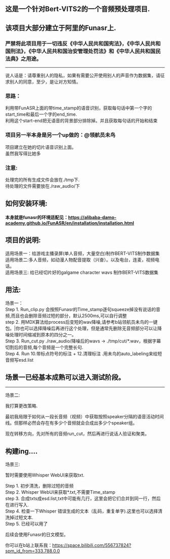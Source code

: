 ## 这是一个针对Bert-VITS2的一个音频预处理项目.

该项目大部分建立于阿里的Funasr上.<br>
---
### 严禁将此项目用于一切违反《中华人民共和国宪法》，《中华人民共和国刑法》，《中华人民共和国治安管理处罚法》和《中华人民共和国民法典》之用途。

---

说人话是：请尊重别人的隐私，如果有需要公开使用别人的声音作为数据集，请征求别人的同意，至少，是让对方知情。



### 思路：<br>

利用带FunASR上面的带time_stamp的语音识别，获取每句话中第一个字的start_time和最后一个字的end_time.<br>
利用这个start-end把无语音的背景部分排除掉。并且获取每句话的开始和结束<br>

### 项目另一半本身是另一个up做的：@领航员未鸟
项目建立在她的切片语音识别上面。<br>
虽然我写得比她多 <br>
### 注意:

处理完的所有生成文件会放在./tmp下.<br>
待处理的文件需要放在./raw_audio/下<br>

## 如何安装环境:

#### 本身就是funasr的环境适配见：https://alibaba-damo-academy.github.io/FunASR/en/installation/installation.html
## 项目的说明:
适用场景一：给游戏主播录屏(单人音频，大量空白)制作BERT-VITS制作数据集<br>
适用场景二:多人音频，如动漫人物配音提取（兴奋）。以及电台，连麦，视频电话。<br>
适用场景三: 给已经切片好的galgame character wavs 制作BERT-VITS数据集<br>

## 用法:

场景一：<br>
Step 1. Run_clip.py 会按照Funasr的Time_stamp逐句squeeze掉没有说话的音频,而且也会删除音频过短的部分，默认2500ms,可以自行调整 <br>
step 2. 用MDX算法给process后变短的wav降噪,请参考b站领航员未鸟的一键包。|你也可以选择降噪后再进行这个处理，但是通常先删除无音频部分可以让降噪处理时间缩减到原本的四分之一。<br>
Step 3. Run_cut.py  ./raw_audio/降噪后的wavs -> ./tmp/cut/*.wav，根据字幕切割后的音频,每个音频是一个完整长句.<br>
Step 4. Run 10.带标点符号的标注 + 12.清理标注 .用未鸟的auto_labeling来给短音频写esd.list<br>
## 场景一已经基本成熟可以进入测试阶段。
---

场景二:<br>

我打算更改策略.

最初我局限于如何从一段长音频（视频）中获取按照speaker分隔的语音活动时间线。但那样必然会存在有多少个音频就会合成出多少个speaker组。

现在转移方向，先对所有的音频run_cut，然后再进行说话人验证和聚类。


构建ing....
---

场景三:<br>

暂时需要使用Whisper WebUI来获取txt.

Step 1. 初步清洗，删除过短的音频<br>
Step 2. Whisper WebUI来获取*.txt,不需要Time_stamp<br>
step 3. 合成txts成esd.list,txt中可能有几行，这里会把它们合并到同一行，然后在进行写入.<br>
Step 4. 检查一下Whisper 错误生成的文本（乱码，重复单字).这里也可以选择清洗掉过短文本.<br>
Step 5. 已经可以用了<br>

后续会使用Funasr的日文模型。

你可以在b站上联系我：https://space.bilibili.com/556737824?spm_id_from=333.788.0.0
